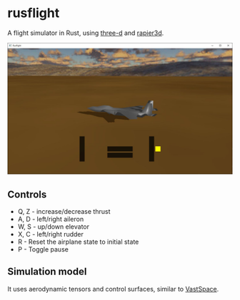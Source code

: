 
# rusflight

A flight simulator in Rust, using [three-d](https://github.com/asny/three-d) and [rapier3d](https://github.com/dimforge/rapier).

![screenshot](images/screenshot01.jpg)


## Controls

* Q, Z - increase/decrease thrust
* A, D - left/right aileron
* W, S - up/down elevator
* X, C - left/right rudder
* R - Reset the airplane state to initial state
* P - Toggle pause


## Simulation model

It uses aerodynamic tensors and control surfaces, similar to [VastSpace](https://github.com/msakuta/VastSpace).
